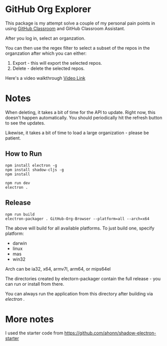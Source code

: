 # GitHub Org Explorer

This package is my attempt solve a couple of my personal pain points
in using [GitHub Classroom](https://classroom.github.com) and GitHub Classroom Assistant.

After you log in, select an organzation. 

You can then use the regex filter to select a subset of the repos in the organzation after which you can either:

 1. Export - this will export the selected repos.
 2. Delete - delete the selected repos.
 
 
 Here's a video walkthrough [Video Link](https://www.youtube.com/watch?v=e-gNzuBG3mU&feature=youtu.be)
 
 
# Notes

When deleting, it takes a bit of time for the API to update. Right
now, this doesn't happen automatically. You should periodically hit
the refresh button to see the updates.

Likewise, it takes a bit of time to load a large organization - please be patient.




## How to Run
```
npm install electron -g
npm install shadow-cljs -g
npm install

npm run dev
electron .
```

## Release
```
npm run build
electron-packager . GitHub-Org-Browser --platform=all --arch=x64
```

The above will build for all available platforms. To just build one, specify platform:

 - darwin
 - linux
 - mas
 - win32
 
 
Arch can be ia32, x64, armv7l, arm64, or mips64el

The directories created by electorn-packager contain the full release - you can run or install from there.

You can always run the application from this directory after building via *electron .*

# More notes

I used the starter code from https://github.com/ahonn/shadow-electron-starter

